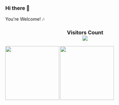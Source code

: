 ### Hi there 👋
You're Welcome! :notes:

<div>
  <h3 align="center"> 
    Visitors Count<br>
    <img align="center" src="https://profile-counter.glitch.me/cool-coding/count.svg" />
  </h3>
</div>

<a href="http://wwj.icu">
  <img align="left" height=170px src="https://github-readme-stats.vercel.app/api?username=cool-coding&show_icons=true&count_private=true" />
</a>
<a href="http://wwj.icu">
  <img align="left" height=170px src="https://github-readme-stats.vercel.app/api/top-langs/?username=cool-coding&layout=compact&langs_count=10&hide=html,javascript,css,freemarker" />
</a>
